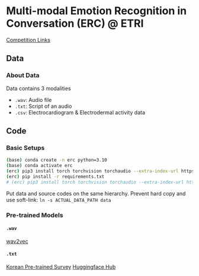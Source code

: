 # Multi-modal Emotion Recognition in Conversation (ERC) @ ETRI

[Competition Links](https://aifactory.space/competition/detail/2234)

## Data

### About Data
Data contains 3 modalities
- `.wav`: Audio file
- `.txt`: Script of an audio
- `.csv`: Electrocardiogram & Electrodermal activity data

## Code
### Basic Setups
```bash
(base) conda create -n erc python=3.10
(base) conda activate erc
(erc) pip3 install torch torchvision torchaudio --extra-index-url https://download.pytorch.org/whl/cu116
(erc) pip install -r requirements.txt
# (erc) pip3 install torch torchvision torchaudio --extra-index-url https://download.pytorch.org/whl/cu116
```

Put data and source codes on the same hierarchy. Prevent hard copy and use soft-link: `ln -s ACTUAL_DATA_PATH data`
### Pre-trained Models

#### `.wav`

[wav2vec](https://huggingface.co/models?sort=downloads&search=wav2vec)

#### `.txt`

[Korean Pre-trained Survey](https://arxiv.org/pdf/2112.03014.pdf)
[Huggingface Hub](https://huggingface.co/models?language=ko&sort=downloads)